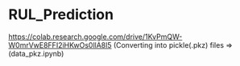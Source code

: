 # RUL_Prediction
https://colab.research.google.com/drive/1KvPmQW-W0mrVwE8FFI2iHKwOs0llA8l5 (Converting into pickle(.pkz) files => (data_pkz.ipynb)
